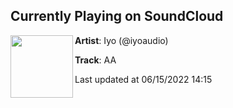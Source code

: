 ## Currently Playing on SoundCloud

[<img align="left" width="100" src="https://i1.sndcdn.com/artworks-kaQTVMpIl7cY5Iqx-cXCDbg-t500x500.jpg">](https://soundcloud.com/iyoaudio/aa-x)

**Artist**: Iyo (@iyoaudio) 

**Track**: AA

Last updated at 06/15/2022 14:15
